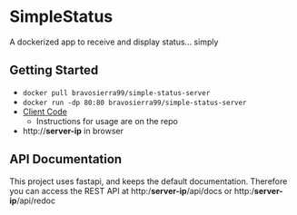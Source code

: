 # SimpleStatus
A dockerized app to receive and display status... simply

## Getting Started
- `docker pull bravosierra99/simple-status-server`
- `docker run -dp 80:80 bravosierra99/simple-status-server`
- [Client Code](https://github.com/bravosierra99/SimpleStatusClient) 
  - Instructions for usage are on the repo
- http://**server-ip** in browser

## API Documentation
This project uses fastapi, and keeps the default documentation.  Therefore you can access the REST API at http:/**server-ip**/api/docs or http:/**server-ip**/api/redoc
